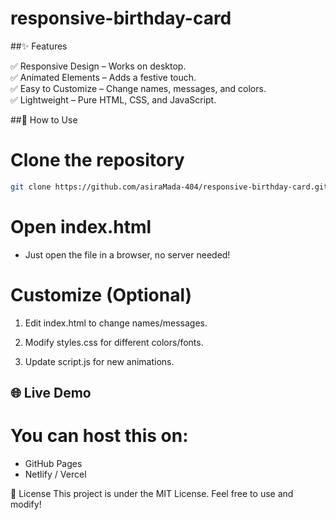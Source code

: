 # responsive-birthday-card

##✨ Features

✅ Responsive Design – Works on desktop.  
✅ Animated Elements – Adds a festive touch.  
✅ Easy to Customize – Change names, messages, and colors.  
✅ Lightweight – Pure HTML, CSS, and JavaScript.  

##🚀 How to Use
# Clone the repository
```bash
git clone https://github.com/asiraMada-404/responsive-birthday-card.git
```

# Open index.html
 - Just open the file in a browser, no server needed!

# Customize (Optional)

 1. Edit index.html to change names/messages.

 2. Modify styles.css for different colors/fonts.

 3. Update script.js for new animations.

## 🌐 Live Demo
# You can host this on:
- GitHub Pages
- Netlify / Vercel

📜 License
This project is under the MIT License. Feel free to use and modify!
